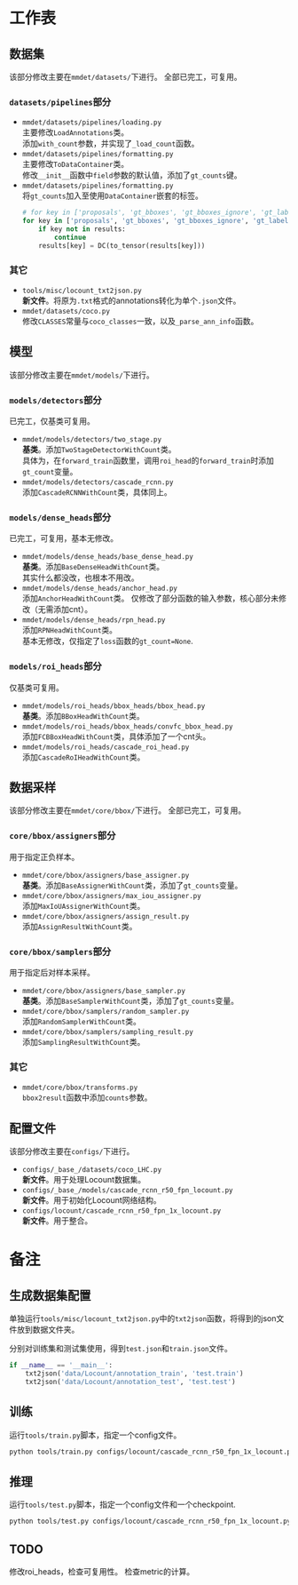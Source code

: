 # 工作表

## 数据集
该部分修改主要在`mmdet/datasets/`下进行。
全部已完工，可复用。

### `datasets/pipelines`部分
* `mmdet/datasets/pipelines/loading.py`\
  主要修改`LoadAnnotations`类。\
  添加`with_count`参数，并实现了`_load_count`函数。
* `mmdet/datasets/pipelines/formatting.py`\
  主要修改`ToDataContainer`类。\
  修改`__init__`函数中`field`参数的默认值，添加了`gt_counts`键。
* `mmdet/datasets/pipelines/formatting.py`\
  将`gt_counts`加入至使用`DataContainer`嵌套的标签。
  ```Python
  # for key in ['proposals', 'gt_bboxes', 'gt_bboxes_ignore', 'gt_labels']:
  for key in ['proposals', 'gt_bboxes', 'gt_bboxes_ignore', 'gt_labels', 'gt_counts']:
      if key not in results:
          continue
      results[key] = DC(to_tensor(results[key]))
  ```

### 其它
* `tools/misc/locount_txt2json.py`\
  **新文件**。将原为`.txt`格式的annotations转化为单个`.json`文件。
* `mmdet/datasets/coco.py`\
  修改`CLASSES`常量与`coco_classes`一致，以及`_parse_ann_info`函数。


## 模型
该部分修改主要在`mmdet/models/`下进行。

### `models/detectors`部分
已完工，仅基类可复用。
* `mmdet/models/detectors/two_stage.py`\
  **基类**。添加`TwoStageDetectorWithCount`类。\
  具体为，在`forward_train`函数里，调用`roi_head`的`forward_train`时添加`gt_count`变量。
* `mmdet/models/detectors/cascade_rcnn.py`\
  添加`CascadeRCNNWithCount`类，具体同上。

### `models/dense_heads`部分
已完工，可复用，基本无修改。
* `mmdet/models/dense_heads/base_dense_head.py`\
  **基类**。添加`BaseDenseHeadWithCount`类。\
  其实什么都没改，也根本不用改。
* `mmdet/models/dense_heads/anchor_head.py`\
  添加`AnchorHeadWithCount`类。
  仅修改了部分函数的输入参数，核心部分未修改（无需添加cnt）。
* `mmdet/models/dense_heads/rpn_head.py`\
  添加`RPNHeadWithCount`类。\
  基本无修改，仅指定了`loss`函数的`gt_count=None`.

### `models/roi_heads`部分
仅基类可复用。
* `mmdet/models/roi_heads/bbox_heads/bbox_head.py`\
  **基类**。添加`BBoxHeadWithCount`类。
* `mmdet/models/roi_heads/bbox_heads/convfc_bbox_head.py`\
  添加`FCBBoxHeadWithCount`类，具体添加了一个cnt头。
* `mmdet/models/roi_heads/cascade_roi_head.py`\
  添加`CascadeRoIHeadWithCount`类。


## 数据采样
该部分修改主要在`mmdet/core/bbox/`下进行。
全部已完工，可复用。

### `core/bbox/assigners`部分
用于指定正负样本。
* `mmdet/core/bbox/assigners/base_assigner.py`\
  **基类**。添加`BaseAssignerWithCount`类，添加了`gt_counts`变量。
* `mmdet/core/bbox/assigners/max_iou_assigner.py`\
  添加`MaxIoUAssignerWithCount`类。
* `mmdet/core/bbox/assigners/assign_result.py`\
  添加`AssignResultWithCount`类。

### `core/bbox/samplers`部分
用于指定后对样本采样。
* `mmdet/core/bbox/assigners/base_sampler.py`\
  **基类**。添加`BaseSamplerWithCount`类，添加了`gt_counts`变量。
* `mmdet/core/bbox/samplers/random_sampler.py`\
  添加`RandomSamplerWithCount`类。
* `mmdet/core/bbox/samplers/sampling_result.py`\
  添加`SamplingResultWithCount`类。

### 其它
* `mmdet/core/bbox/transforms.py`\
  `bbox2result`函数中添加`counts`参数。


## 配置文件
该部分修改主要在`configs/`下进行。
* `configs/_base_/datasets/coco_LHC.py`\
  **新文件**。用于处理Locount数据集。
* `configs/_base_/models/cascade_rcnn_r50_fpn_locount.py`\
  **新文件**。用于初始化Locount网络结构。
* `configs/locount/cascade_rcnn_r50_fpn_1x_locount.py`\
  **新文件**。用于整合。

# 备注
## 生成数据集配置
单独运行`tools/misc/locount_txt2json.py`中的`txt2json`函数，将得到的json文件放到数据文件夹。

分别对训练集和测试集使用，得到`test.json`和`train.json`文件。

```Python
if __name__ == '__main__':
    txt2json('data/Locount/annotation_train', 'test.train')
    txt2json('data/Locount/annotation_test', 'test.test')
```

## 训练
运行`tools/train.py`脚本，指定一个config文件。
```sh
python tools/train.py configs/locount/cascade_rcnn_r50_fpn_1x_locount.py
```

## 推理
运行`tools/test.py`脚本，指定一个config文件和一个checkpoint.
```sh
python tools/test.py configs/locount/cascade_rcnn_r50_fpn_1x_locount.py work_dirs/cascade_rcnn_r50_fpn_1x_locount/latest.pth
```

## TODO
修改roi_heads，检查可复用性。
检查metric的计算。